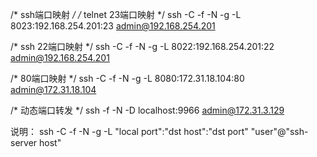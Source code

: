 /* ssh端口映射 */
/* telnet 23端口映射 */
ssh -C -f -N -g -L 8023:192.168.254.201:23 admin@192.168.254.201

/* ssh 22端口映射 */
ssh -C -f -N -g -L 8022:192.168.254.201:22 admin@192.168.254.201

/* 80端口映射 */
ssh -C -f -N -g -L 8080:172.31.18.104:80 admin@172.31.18.104

/* 动态端口转发 */
ssh -f -N -D  localhost:9966 admin@172.31.3.129

说明：
ssh -C -f -N -g -L "local port":"dst host":"dst port" "user"@"ssh-server host"
